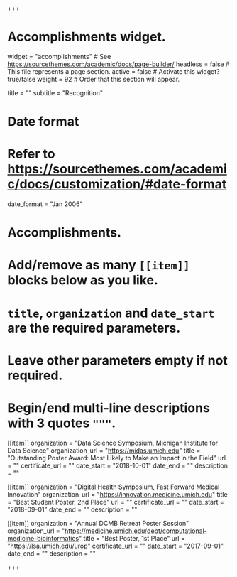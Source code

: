 +++
# Accomplishments widget.
widget = "accomplishments"  # See https://sourcethemes.com/academic/docs/page-builder/
headless = false  # This file represents a page section.
active = false  # Activate this widget? true/false
weight = 92  # Order that this section will appear.

title = ""
subtitle = "Recognition"

# Date format
#   Refer to https://sourcethemes.com/academic/docs/customization/#date-format
date_format = "Jan 2006"

# Accomplishments.
#   Add/remove as many `[[item]]` blocks below as you like.
#   `title`, `organization` and `date_start` are the required parameters.
#   Leave other parameters empty if not required.
#   Begin/end multi-line descriptions with 3 quotes `"""`.

[[item]]
  organization = "Data Science Symposium, Michigan Institute for Data Science"
  organization_url = "https://midas.umich.edu"
  title = "Outstanding Poster Award: Most Likely to Make an Impact in the Field"
  url = ""
  certificate_url = ""
  date_start = "2018-10-01"
  date_end = ""
  description = ""

[[item]]
  organization = "Digital Health Symposium, Fast Forward Medical Innovation"
  organization_url = "https://innovation.medicine.umich.edu"
  title = "Best Student Poster, 2nd Place"
  url = ""
  certificate_url = ""
  date_start = "2018-09-01"
  date_end = ""
  description = ""

[[item]]
  organization = "Annual DCMB Retreat Poster Session"
  organization_url = "https://medicine.umich.edu/dept/computational-medicine-bioinformatics"
  title = "Best Poster, 1st Place"
  url = "https://lsa.umich.edu/urop"
  certificate_url = ""
  date_start = "2017-09-01"
  date_end = ""
  description = ""

+++
